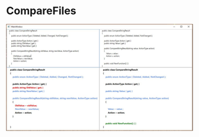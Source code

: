 # CompareFiles

![Main interface](https://raw.githubusercontent.com/tym32167/CompareFiles/master/content/Sample.JPG)